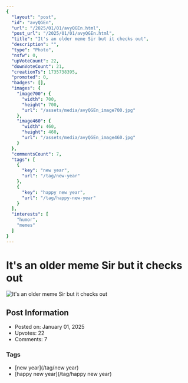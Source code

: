 ```yaml
---
{
  "layout": "post",
  "id": "avyQGEn",
  "url": "/2025/01/01/avyQGEn.html",
  "post_url": "/2025/01/01/avyQGEn.html",
  "title": "It's an older meme Sir but it checks out",
  "description": "",
  "type": "Photo",
  "nsfw": 0,
  "upVoteCount": 22,
  "downVoteCount": 21,
  "creationTs": 1735738395,
  "promoted": 0,
  "badges": [],
  "images": {
    "image700": {
      "width": 700,
      "height": 700,
      "url": "/assets/media/avyQGEn_image700.jpg"
    },
    "image460": {
      "width": 460,
      "height": 460,
      "url": "/assets/media/avyQGEn_image460.jpg"
    }
  },
  "commentsCount": 7,
  "tags": [
    {
      "key": "new year",
      "url": "/tag/new-year"
    },
    {
      "key": "happy new year",
      "url": "/tag/happy-new-year"
    }
  ],
  "interests": [
    "humor",
    "memes"
  ]
}
---
```


# It's an older meme Sir but it checks out

![It's an older meme Sir but it checks out](/assets/media/avyQGEn_image700.jpg)

## Post Information

- Posted on: January 01, 2025
- Upvotes: 22
- Comments: 7

### Tags

- [new year](/tag/new year)
- [happy new year](/tag/happy new year)
